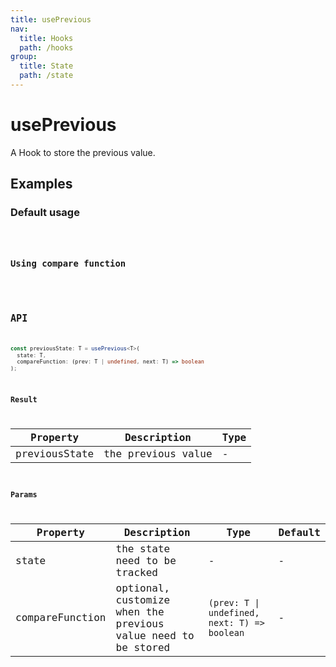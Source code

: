 ```yaml
---
title: usePrevious
nav:
  title: Hooks
  path: /hooks
group:
  title: State
  path: /state
---
```


# usePrevious

A Hook to store the previous value.


## Examples

### Default usage

<code src="./demo/demo1.tsx" />

### Using compare function

<code src="./demo/demo2.tsx" />

## API

```typescript
const previousState: T = usePrevious<T>(
  state: T,
  compareFunction: (prev: T | undefined, next: T) => boolean
);
```

### Result

| Property      | Description        | Type |
|---------------|--------------------|------|
| previousState | the previous value | -    |

### Params

| Property        | Description                                                   | Type | Default |
|-----------------|---------------------------------------------------------------|------|---------|
| state           | the state need to be tracked                                  | -    | -       |
| compareFunction | optional, customize when the previous value need to be stored |  `(prev: T \| undefined, next: T) => boolean`    | -       |
